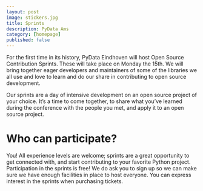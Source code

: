 ```yaml
---
layout: post
image: stickers.jpg
title: Sprints
description: PyData Ams
category: [homepage]
published: false
---
```


For the first time in its history, PyData Eindhoven will host Open Source Contribution Sprints. These will take place
on Monday the 15th. We will bring together eager developers and maintainers of some of the libraries we all use and 
love to learn and do our share in contributing to open source development. 

Our sprints are a day of intensive development on an open source project of your choice.
It’s a time to come together, to share what you’ve learned during the conference with the people you met, 
and apply it to an open source project. 

# Who can participate?
You! All experience levels are welcome; sprints are a great opportunity to get connected with, 
and start contributing to your favorite Python project. Participation in the sprints is free! We do ask you to
sign up so we can make sure we have enough facilities in place to host everyone. You can express interest in the sprints
when purchasing tickets.
